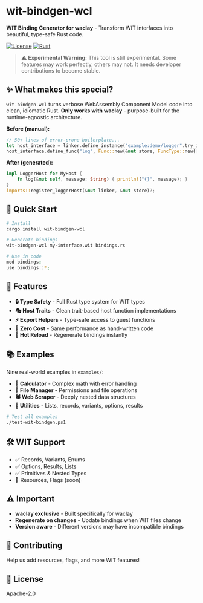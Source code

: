 ﻿# wit-bindgen-wcl

**WIT Binding Generator for waclay** - Transform WIT interfaces into beautiful, type-safe Rust code.

[![License](https://img.shields.io/badge/license-Apache--2.0-blue.svg)](LICENSE)
[![Rust](https://img.shields.io/badge/rust-1.70%2B-orange.svg)](https://www.rust-lang.org/)

> **⚠️ Experimental Warning:** This tool is still experimental. Some features may work perfectly, others may not. It needs developer contributions to become stable.

## ✨ What makes this special?

`wit-bindgen-wcl` turns verbose WebAssembly Component Model code into clean, idiomatic Rust. **Only works with waclay** - purpose-built for the runtime-agnostic architecture.

**Before (manual):**
```rust
// 50+ lines of error-prone boilerplate...
let host_interface = linker.define_instance("example:demo/logger".try_into().unwrap()).unwrap();
host_interface.define_func("log", Func::new(&mut store, FuncType::new([ValueType::String], []), /* ... */))?;
```

**After (generated):**
```rust
impl LoggerHost for MyHost {
    fn log(&mut self, message: String) { println!("{}", message); }
}
imports::register_loggerHost(&mut linker, &mut store)?;
```

## 🚀 Quick Start

```bash
# Install
cargo install wit-bindgen-wcl

# Generate bindings
wit-bindgen-wcl my-interface.wit bindings.rs

# Use in code
mod bindings;
use bindings::*;
```

## 🎯 Features

- **🔒 Type Safety** - Full Rust type system for WIT types
- **🎭 Host Traits** - Clean trait-based host function implementations
- **⚡ Export Helpers** - Type-safe access to guest functions
- **🚀 Zero Cost** - Same performance as hand-written code
- **🔄 Hot Reload** - Regenerate bindings instantly

## 📚 Examples

Nine real-world examples in `examples/`:

- **🧮 Calculator** - Complex math with error handling
- **📁 File Manager** - Permissions and file operations
- **🕷️ Web Scraper** - Deeply nested data structures
- **🔧 Utilities** - Lists, records, variants, options, results

```bash
# Test all examples
./test-wit-bindgen.ps1
```

## 🛠️ WIT Support

- ✅ Records, Variants, Enums
- ✅ Options, Results, Lists
- ✅ Primitives & Nested Types
- 🚧 Resources, Flags (soon)

## ⚠️ Important

- **waclay exclusive** - Built specifically for waclay
- **Regenerate on changes** - Update bindings when WIT files change
- **Version aware** - Different versions may have incompatible bindings

## 🤝 Contributing

Help us add resources, flags, and more WIT features!

## 📄 License

Apache-2.0
